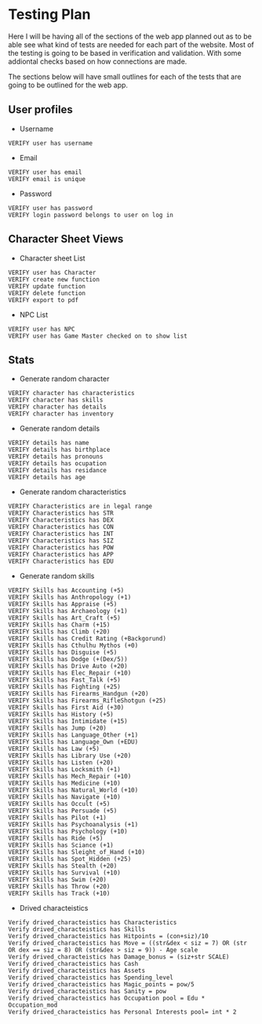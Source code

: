 # Testing Plan
Here I will be having all of the sections of the web app planned out as to be able see what kind of tests are needed for each part of the website. Most of the testing is going to be based in verification and validation. With some addiontal checks based on how connections are made.

The sections below will have small outlines for each of the tests that are going to be outlined for the web app.
## User profiles
- Username
```
VERIFY user has username
```
- Email
```
VERIFY user has email
VERIFY email is unique
```
- Password
```
VERIFY user has password
VERIFY login password belongs to user on log in
```
## Character Sheet Views
- Character sheet List
```
VERIFY user has Character
VERIFY create new function
VERIFY update function
VERIFY delete function
VERIFY export to pdf
```
- NPC List
```
VERIFY user has NPC
VERIFY user has Game Master checked on to show list
```
## Stats
- Generate random character
```
VERIFY character has characteristics
VERIFY character has skills 
VERIFY character has details
VERIFY character has inventory
```
- Generate random details
```
VERIFY details has name
VERIFY details has birthplace
VERIFY details has pronouns
VERIFY details has ocupation
VERIFY details has residance
VERIFY details has age
```
- Generate random characteristics
```
VERIFY Characteristics are in legal range
VERIFY Characteristics has STR
VERIFY Characteristics has DEX
VERIFY Characteristics has CON
VERIFY Characteristics has INT
VERIFY Characteristics has SIZ
VERIFY Characteristics has POW
VERIFY Characteristics has APP
VERIFY Characteristics has EDU
```
- Generate random skills
```
VERIFY Skills has Accounting (+5)
VERIFY Skills has Anthropology (+1)
VERIFY Skills has Appraise (+5)
VERIFY Skills has Archaeology (+1)
VERIFY Skills has Art_Craft (+5)
VERIFY Skills has Charm (+15)
VERIFY Skills has Climb (+20)
VERIFY Skills has Credit Rating (+Backgorund)
VERIFY Skills has Cthulhu Mythos (+0)
VERIFY Skills has Disguise (+5)
VERIFY Skills has Dodge (+(Dex/5))
VERIFY Skills has Drive Auto (+20)
VERIFY Skills has Elec_Repair (+10)
VERIFY Skills has Fast_Talk (+5)
VERIFY Skills has Fighting (+25)
VERIFY Skills has Firearms_Handgun (+20)
VERIFY Skills has Firearms_RifleShotgun (+25)
VERIFY Skills has First Aid (+30)
VERIFY Skills has History (+5)
VERIFY Skills has Intimidate (+15)
VERIFY Skills has Jump (+20)
VERIFY Skills has Language_Other (+1)
VERIFY Skills has Language_Own (+EDU)
VERIFY Skills has Law (+5)
VERIFY Skills has Library Use (+20)
VERIFY Skills has Listen (+20)
VERIFY Skills has Locksmith (+1)
VERIFY Skills has Mech_Repair (+10)
VERIFY Skills has Medicine (+10)
VERIFY Skills has Natural_World (+10)
VERIFY Skills has Navigate (+10)
VERIFY Skills has Occult (+5)
VERIFY Skills has Persuade (+5)
VERIFY Skills has Pilot (+1)
VERIFY Skills has Psychoanalysis (+1)
VERIFY Skills has Psychology (+10)
VERIFY Skills has Ride (+5)
VERIFY Skills has Sciance (+1)
VERIFY Skills has Sleight_of_Hand (+10)
VERIFY Skills has Spot_Hidden (+25)
VERIFY Skills has Stealth (+20)
VERIFY Skills has Survival (+10)
VERIFY Skills has Swim (+20)
VERIFY Skills has Throw (+20)
VERIFY Skills has Track (+10)
```
- Drived characteistics
```
Verify drived_characteistics has Characteristics
Verify drived_characteistics has Skills
Verify drived_characteistics has Hitpoints = (con+siz)/10
Verify drived_characteistics has Move = ((str&dex < siz = 7) OR (str OR dex == siz = 8) OR (str&dex > siz = 9)) - Age scale
Verify drived_characteistics has Damage_bonus = (siz+str SCALE)
Verify drived_characteistics has Cash
Verify drived_characteistics has Assets
Verify drived_characteistics has Spending_level
Verify drived_characteistics has Magic_points = pow/5
Verify drived_characteistics has Sanity = pow
Verify drived_characteistics has Occupation pool = Edu * Occupation_mod
Verify drived_characteistics has Personal Interests pool= int * 2 
```
